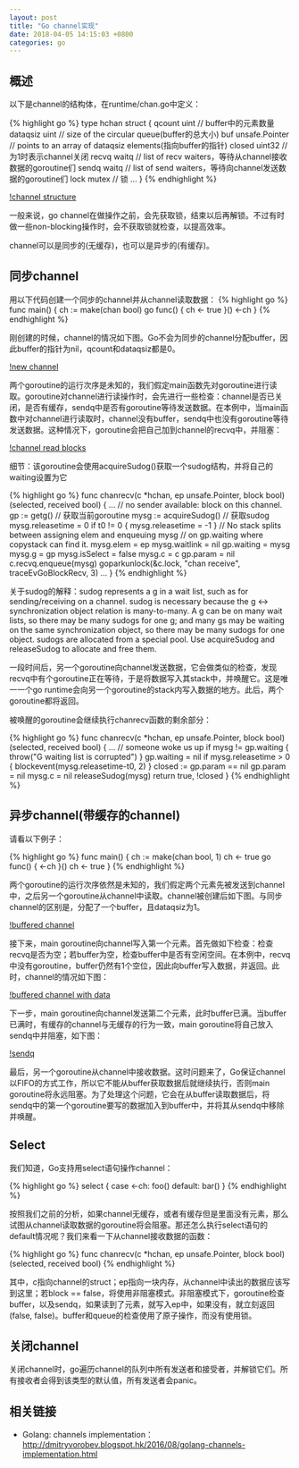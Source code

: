 ```yaml
---
layout: post
title: "Go channel实现"
date: 2018-04-05 14:15:03 +0800
categories: go
---
```

## 概述
以下是channel的结构体，在runtime/chan.go中定义：

{% highlight go %}
type hchan struct {
        qcount   uint           // buffer中的元素数量
        dataqsiz uint           // size of the circular queue(buffer的总大小)
        buf      unsafe.Pointer // points to an array of dataqsiz elements(指向buffer的指针)
        closed   uint32         // 为1时表示channel关闭
        recvq    waitq  // list of recv waiters，等待从channel接收数据的goroutine们
        sendq    waitq  // list of send waiters，等待向channel发送数据的goroutine们
        lock mutex      // 锁
        ...
}
{% endhighlight %}

[!channel structure](go-channel-structure.png)

一般来说，go channel在做操作之前，会先获取锁，结束以后再解锁。不过有时做一些non-blocking操作时，会不获取锁就检查，以提高效率。

channel可以是同步的(无缓存)，也可以是异步的(有缓存)。

## 同步channel
用以下代码创建一个同步的channel并从channel读取数据：
{% highlight go %}
func main() {
    ch := make(chan bool)
    go func() {
        ch <- true
    }()
    <-ch
}
{% endhighlight %}

刚创建的时候，channel的情况如下图。Go不会为同步的channel分配buffer，因此buffer的指针为nil，qcount和dataqsiz都是0。

[!new channel](go-channel-new.png)

两个goroutine的运行次序是未知的，我们假定main函数先对goroutine进行读取。goroutine对channel进行读操作时，会先进行一些检查：channel是否已关闭，是否有缓存，sendq中是否有goroutine等待发送数据。在本例中，当main函数中对channel进行读取时，channel没有buffer，sendq中也没有goroutine等待发送数据。这种情况下，goroutine会把自己加到channel的recvq中，并阻塞：

[!channel read blocks](channel-read-block.png)

细节：该goroutine会使用acquireSudog()获取一个sudog结构，并将自己的waiting设置为它

{% highlight go %}
func chanrecv(c *hchan, ep unsafe.Pointer, block bool) (selected, received bool) {
	...
        // no sender available: block on this channel.
        gp := getg()				// 获取当前goroutine
        mysg := acquireSudog()			// 获取sudog
        mysg.releasetime = 0 
        if t0 != 0 { 
                mysg.releasetime = -1
        }
        // No stack splits between assigning elem and enqueuing mysg
        // on gp.waiting where copystack can find it.
        mysg.elem = ep
        mysg.waitlink = nil 
        gp.waiting = mysg
        mysg.g = gp
        mysg.isSelect = false
        mysg.c = c 
        gp.param = nil 
        c.recvq.enqueue(mysg)
        goparkunlock(&c.lock, "chan receive", traceEvGoBlockRecv, 3)
	...
}
{% endhighlight %}

关于sudog的解释：sudog represents a g in a wait list, such as for sending/receiving on a channel. sudog is necessary because the g ↔ synchronization object relation is many-to-many. A g can be on many wait lists, so there may be many sudogs for one g; and many gs may be waiting on the same synchronization object, so there may be many sudogs for one object. sudogs are allocated from a special pool. Use acquireSudog and releaseSudog to allocate and free them.

一段时间后，另一个goroutine向channel发送数据，它会做类似的检查，发现recvq中有个goroutine正在等待，于是将数据写入其stack中，并唤醒它。这是唯一一个go runtime会向另一个goroutine的stack内写入数据的地方。此后，两个goroutine都将返回。

被唤醒的goroutine会继续执行chanrecv函数的剩余部分：

{% highlight go %}
func chanrecv(c *hchan, ep unsafe.Pointer, block bool) (selected, received bool) {
	...
        // someone woke us up
        if mysg != gp.waiting {
                throw("G waiting list is corrupted")
        }
        gp.waiting = nil
        if mysg.releasetime > 0 {
                blockevent(mysg.releasetime-t0, 2)
        }
        closed := gp.param == nil
        gp.param = nil
        mysg.c = nil
        releaseSudog(mysg)
        return true, !closed
}
{% endhighlight %}

## 异步channel(带缓存的channel)
请看以下例子：

{% highlight go %}
func main() {
    ch := make(chan bool, 1)
    ch <- true
    go func() {
        <-ch 
    }()
    ch <- true
 }
{% endhighlight %}

两个goroutine的运行次序依然是未知的，我们假定两个元素先被发送到channel中，之后另一个goroutine从channel中读取。channel被创建后如下图。与同步channel的区别是，分配了一个buffer，且dataqsiz为1。

[!buffered channel](channel-buffered.png)

接下来，main goroutine向channel写入第一个元素。首先做如下检查：检查recvq是否为空；若buffer为空，检查buffer中是否有空闲空间。在本例中，recvq中没有goroutine，buffer仍然有1个空位，因此向buffer写入数据，并返回。此时，channel的情况如下图：

[!buffered channel with data](channel-buffered-with-data.png)

下一步，main goroutine向channel发送第二个元素，此时buffer已满。当buffer已满时，有缓存的channel与无缓存的行为一致，main goroutine将自己放入sendq中并阻塞，如下图：

[!sendq](channel-buffered-sendq.png)

最后，另一个goroutine从channel中接收数据。这时问题来了，Go保证channel以FIFO的方式工作，所以它不能从buffer获取数据后就继续执行，否则main goroutine将永远阻塞。为了处理这个问题，它会在从buffer读取数据后，将sendq中的第一个goroutine要写的数据加入到buffer中，并将其从sendq中移除并唤醒。

## Select
我们知道，Go支持用select语句操作channel：

{% highlight go %}
select {
case <-ch:
    foo()
default:
    bar()
}
{% endhighlight %}

按照我们之前的分析，如果channel无缓存，或者有缓存但是里面没有元素，那么试图从channel读取数据的goroutine将会阻塞。那还怎么执行select语句的default情况呢？我们来看一下从channel接收数据的函数：

{% highlight go %}
func chanrecv(c *hchan, ep unsafe.Pointer, block bool) (selected, received bool)
{% endhighlight %}

其中，c指向channel的struct；ep指向一块内存，从channel中读出的数据应该写到这里；若block == false，将使用非阻塞模式。非阻塞模式下，goroutine检查buffer，以及sendq，如果读到了元素，就写入ep中，如果没有，就立刻返回(false, false)。buffer和queue的检查使用了原子操作，而没有使用锁。

## 关闭channel
关闭channel时，go遍历channel的队列中所有发送者和接受者，并解锁它们。所有接收者会得到该类型的默认值，所有发送者会panic。

## 相关链接
* Golang: channels implementation：http://dmitryvorobev.blogspot.hk/2016/08/golang-channels-implementation.html
